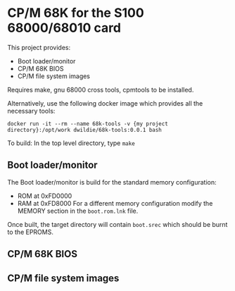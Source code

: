 # CP/M 68K for the S100 68000/68010 card

This project provides:
* Boot loader/monitor
* CP/M 68K BIOS
* CP/M file system images

Requires make, gnu 68000 cross tools, cpmtools to be installed.

Alternatively, use the following docker image which provides all the necessary tools:

  `docker run -it --rm --name 68k-tools -v {my project directory}:/opt/work dwildie/68k-tools:0.0.1 bash`

To build:  In the top level directory, type `make`

## Boot loader/monitor
The Boot loader/monitor is build for the standard memory configuration:
+ ROM at 0xFD0000
+ RAM at 0xFD8000
For a different memory configuration modify the MEMORY section in the `boot.rom.lnk` file.

Once built, the target directory will contain `boot.srec` which should be burnt to the EPROMS.

## CP/M 68K BIOS

## CP/M file system images

